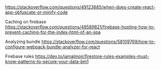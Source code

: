 https://stackoverflow.com/questions/49123885/when-does-create-react-app-obfuscate-or-minify-code

Caching on firebase
https://stackoverflow.com/questions/48589821/firebase-hosting-how-to-prevent-caching-for-the-index-html-of-an-spa

Analyzing bundle
https://stackoverflow.com/questions/58109769/how-to-configure-webpack-bundle-analyzer-for-react

Firebase rules
https://dev.to/jamalmoir/firestore-rules-examples-must-know-patterns-to-secure-your-data-bm1
